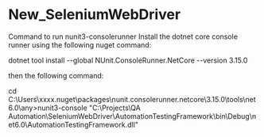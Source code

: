 # New_SeleniumWebDriver

Command to run nunit3-consolerunner
Install the dotnet core console runner using the following nuget command:

dotnet tool install --global NUnit.ConsoleRunner.NetCore --version 3.15.0

then the following command:

cd C:\Users\xxxx\.nuget\packages\nunit.consolerunner.netcore\3.15.0\tools\net6.0\any>nunit3-console "C:\Projects\QA Automation\SeleniumWebDriver\AutomationTestingFramework\bin\Debug\net6.0\AutomationTestingFramework.dll"
